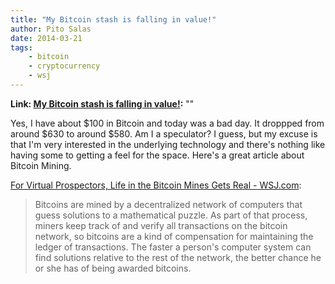```yaml
---
title: "My Bitcoin stash is falling in value!"
author: Pito Salas
date: 2014-03-21
tags:
    - bitcoin
    - cryptocurrency
    - wsj
---
```


**Link: [My Bitcoin stash is falling in value!](None):** ""

Yes, I have about $100 in Bitcoin and today was a bad day. It droppped from
around $630 to around $580. Am I a speculator? I guess, but my excuse is that
I'm very interested in the underlying technology and there's nothing like
having some to getting a feel for the space. Here's a great article about
Bitcoin Mining.

[For Virtual Prospectors, Life in the Bitcoin Mines Gets Real -
WSJ.com](<http://online.wsj.com/news/articles/SB10001424127887324665604579079721277783300?mod=rss_mobile_uber_feed&mg=reno64-wsj&url=http%3A%2F%2Fonline.wsj.com%2Farticle%2FSB10001424127887324665604579079721277783300.html%3Fmod%3Drss_mobile_uber_feed>):

> Bitcoins are mined by a decentralized network of computers that guess
> solutions to a mathematical puzzle. As part of that process, miners keep
> track of and verify all transactions on the bitcoin network, so bitcoins are
> a kind of compensation for maintaining the ledger of transactions. The
> faster a person's computer system can find solutions relative to the rest of
> the network, the better chance he or she has of being awarded bitcoins.





